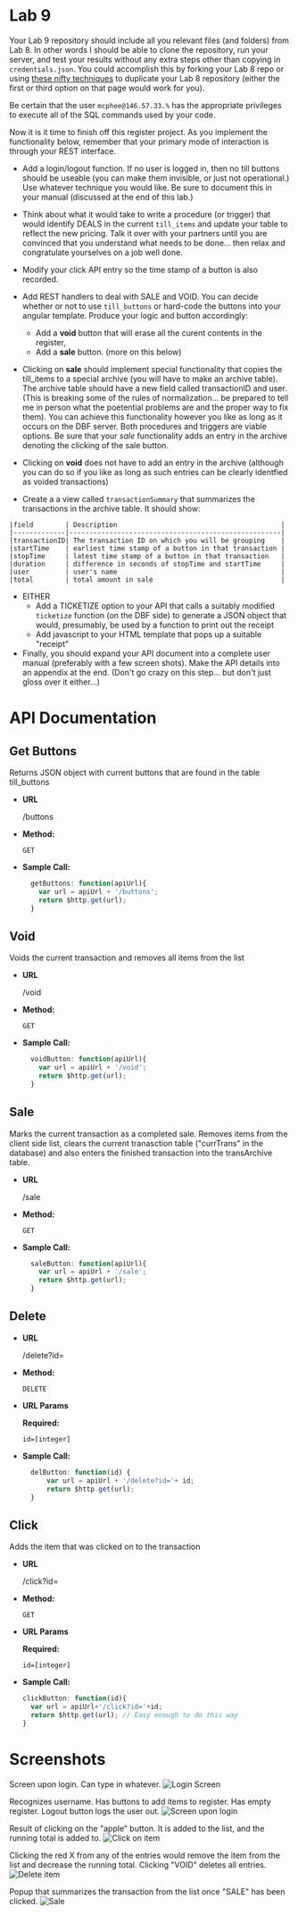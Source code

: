 # Lab 9

Your Lab 9 repository should include all you relevant files (and folders) from Lab 8.  In other words I should be able to clone the repository, run your server, and test your results without any extra steps other than copying in `credentials.json`. You could accomplish this by forking your Lab 8 repo or using [these nifty techniques](https://help.github.com/en/articles/duplicating-a-repository) to duplicate your Lab 8 repository (either the first or third option on that page would work for you). 

Be certain that the user `mcphee@146.57.33.%` has the appropriate privileges to execute all of the SQL commands used by your code.

Now it is it time to finish off this register project.  As you implement the functionality below, remember that your primary mode of interaction is through your REST interface.

* Add a login/logout function.  If no user is logged in, then no till buttons should be useable (you can make them invisible, or just not operational.)  Use whatever technique you would like.  Be sure to document this in your manual (discussed at the end of this lab.)
* Think about what it would take to write a procedure (or trigger) that would identify DEALS in the current `till_items` and update your table to reflect the new pricing.  Talk it over with your partners until you are convinced that you understand what needs to be done... then relax and congratulate yourselves on a job well done.
*  Modify your click API entry so the time stamp of a button is also recorded.
* Add REST handlers to deal with SALE and VOID.  You can decide whether or not to use `till_buttons` or hard-code the buttons into your angular template.  Produce your logic and button accordingly:

   * Add a **void** button that will erase all the curent contents in the register, 
   * Add a **sale** button.  (more on this below)

* Clicking on **sale** should implement special functionality that copies the till_items to a special archive (you will have to make an archive table).  The archive table should have a new field called transactionID and user.  (This is breaking some of the rules of normalization... be prepared to tell me in person what the poetential problems are and the proper way to fix them).  You can achieve this functionality however you like as long as it occurs on the DBF server.  Both procedures and triggers are viable options.  Be sure that your *sale* functionality adds an entry in the archive denoting the clicking of the sale button.
* Clicking on **void** does not have to add an entry in the archive (although you can do so if you like as long as such entries can be clearly identfied as voided transactions)
* Create a a view called `transactionSummary` that summarizes the transactions in the archive table.  It should show:

```
|field        | Description                                         |
|-------------|-----------------------------------------------------|
|transactionID| The transaction ID on which you will be grouping    |
|startTime    | earliest time stamp of a button in that transaction |
|stopTime     | latest time stamp of a button in that transaction   |
|duration     | difference in seconds of stopTime and startTime     |
|user         | user's name                                         |
|total        | total amount in sale                                |
```

* EITHER
   * Add a TICKETIZE option to your API that calls a suitably modified `ticketize` function (on the DBF side) to generate a JSON object that would, presumably, be used by a function to print out the receipt
   * Add javascript to your HTML template that pops up a suitable "receipt"
* Finally, you should expand your API document into a complete user manual (preferably with a few screen shots).  Make the API details into an appendix at the end.  (Don't go crazy on this step... but don't just gloss over it either...)

# API Documentation

**Get Buttons**
---
  Returns JSON object with current buttons that are found in the table till_buttons
* **URL**

  /buttons

* **Method:**

  `GET`

* **Sample Call:**

  ```javascript
    getButtons: function(apiUrl){
      var url = apiUrl + '/buttons';
      return $http.get(url);
    }
  ```
  
**Void**
---
  Voids the current transaction and removes all items from the list
* **URL**

  /void

* **Method:**

  `GET`

* **Sample Call:**
  ```javascript
    voidButton: function(apiUrl){
      var url = apiUrl + '/void';
      return $http.get(url);
    }
  ```
  
 **Sale**
---
  Marks the current transaction as a completed sale. Removes items from the client side list, clears the current tranasction table ("currTrans" in the database) and also enters the finished transaction into the transArchive table.
  
* **URL**

  /sale

* **Method:**

  `GET`

* **Sample Call:**
  ```javascript
    saleButton: function(apiUrl){
      var url = apiUrl + '/sale';
      return $http.get(url);
    }
  ```

  
**Delete**
----

* **URL**

  /delete?id=<itemId>

* **Method:**

  `DELETE`
  
*  **URL Params**

   **Required:**
 
   `id=[integer]`

* **Sample Call:**
  ```javascript
    delButton: function(id) {
        var url = apiUrl + '/delete?id='+ id;
        return $http.get(url);
    }
  ```
  
**Click**
---
  Adds the item that was clicked on to the transaction
  * **URL**

    /click?id=<itemId>

  * **Method:**

    `GET`
    
  * **URL Params**
  
    **Required:**
    
    `id=[integer]`

  * **Sample Call:**
    ```javascript
    clickButton: function(id){
      var url = apiUrl+'/click?id='+id;
      return $http.get(url); // Easy enough to do this way
    }
    ```
  
# Screenshots

Screen upon login. Can type in whatever. 
![Login Screen](/screenshots/login.png)

Recognizes username. Has buttons to add items to register. Has empty register. 
Logout button logs the user out. 
![Screen upon login](/screenshots/uponLogin.png)

Result of clicking on the "apple" button. It is added to the list, and the running total is added to.
![Click on item](/screenshots/clickOnItem.png)

Clicking the red X from any of the entries would remove the item from the list and decrease the running total. Clicking "VOID" deletes all entries. 
![Delete item](/screenshots/deleteItem.png)

Popup that summarizes the transaction from the list once "SALE" has been clicked.
![Sale](/screenshots/sale.png)


